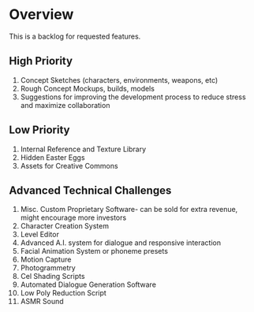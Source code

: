 # Overview
This is a backlog for requested features.

## High Priority
1. Concept Sketches (characters, environments, weapons, etc)
2. Rough Concept Mockups, builds, models
3. Suggestions for improving the development process to reduce stress and maximize collaboration

## Low Priority
1. Internal Reference and Texture Library
2. Hidden Easter Eggs
3. Assets for Creative Commons

## Advanced Technical Challenges
1. Misc. Custom Proprietary Software- can be sold for extra revenue, might encourage more investors
2. Character Creation System
3. Level Editor
4. Advanced A.I. system for dialogue and responsive interaction
5. Facial Animation System or phoneme presets
6. Motion Capture
7. Photogrammetry
8. Cel Shading Scripts
9. Automated Dialogue Generation Software
10. Low Poly Reduction Script
11. ASMR Sound
